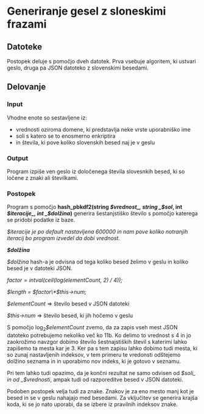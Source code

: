 # Generiranje gesel z sloneskimi frazami

## Datoteke

Postopek deluje s pomočjo dveh datotek. Prva vsebuje algoritem, ki ustvari geslo, druga pa JSON datoteko z slovenskimi besedami.

## Delovanje

### Input

Vhodne enote so sestavljene iz:

- vrednosti oziroma domene, ki predstavlja neke vrste uporabniško ime
- soli s katero se to enosmerno enkriptira
- in števila, ki pove koliko slovenskih besed naj je v geslu

### Output

Program izpiše ven geslo iz določenega števila slovesnkih besed, ki so ločene z znaki ali številkami.

### Postopek

Program s pomočjo **hash_pbkdf2(**string _$vrednost_, string _$sol_, int _$iteracije_, int _$dolžina_**)** generira šestanjstiško število s pomočjo katerega se pridobi podatke iz baze.

_$iteracije je po default nastavljena 600000 in nam pove koliko notranjih iteracij bo program izvedel da dobi vrednost._

**_$dolžina_**

_$dolžina_ hash-a je odvisna od tega koliko besed želimo v geslu in koliko besed je v datoteki JSON.

_$factor = intval(ceil(log($elementCount, 2) / 4));_

_$length = $factor\*$this->num;_

_$elementCount_ => število besed v JSON datoteki

_$this->num_ => število besed, ki jih hočemo v geslu

S pomočjo log<sub>2</sub>_$elementCount_ zvemo, da za zapis vseh mest JSON datoteko potrebujemo nekoliko več ko 11b. Ko delimo to vrednost s 4 in jo zaokrožimo navzgor dobimo število šestnajstiških števil s katerimi lahko zapišemo ta mesta kar je 3. Ker pa s tem zapisu lahko dobimo tudi mesta, ki so zunaj nastavljenih indeksov, v tem primeru te vredonsti odštejemo dolžino seznama in in uporabimo nov indeks, ki je gotovo v seznamu.

Pri tem lahko tudi opazimo, da je končni rezultat ne samo odvisen od _$soli_ in od _$vrednosti_, ampak tudi od razporeditve besed v JSON datoteki.

Podoben postopek velja tudi za znake. Znakov je za eno mesto manj kot je besed in se v geslu nahajajo med besedami. Za vključitev se generira krajša koda, ki se jo nato uporabi, da se izbere iz pravilnih indeksov znake.
